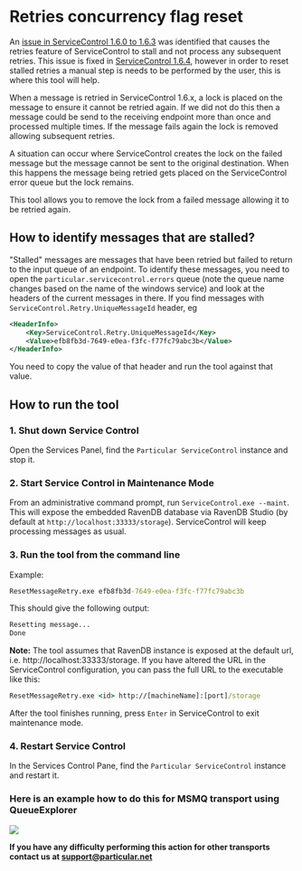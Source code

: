 # Retries concurrency flag reset

An [issue in ServiceControl 1.6.0 to 1.6.3](https://github.com/Particular/ServiceControl/pull/565) was identified that causes the retries feature of ServiceControl to stall and not process any subsequent retries. This issue is fixed in [ServiceControl 1.6.4](https://github.com/Particular/ServiceControl/releases/tag/1.6.4), however in order to reset stalled retries a manual step is needs to be performed by the user, this is where this tool will help.

When a message is retried in ServiceControl 1.6.x, a lock is placed on the message to ensure it cannot be retried again. If we did not do this then a message could be send to the receiving endpoint more than once and processed multiple times. If the message fails again the lock is removed allowing subsequent retries.

A situation can occur where ServiceControl creates the lock on the failed message but the message cannot be sent to the original destination. When this happens the message being retried gets placed on the ServiceControl error queue but the lock remains.

This tool allows you to remove the lock from a failed message allowing it to be retried again.

## How to identify messages that are stalled?

"Stalled" messages are messages that have been retried but failed to return to the input queue of an endpoint.
To identify these messages, you need to open the `particular.servicecontrol.errors` queue (note the queue name changes based on the name of the windows service) and look at the headers of the current messages in there.
If you find messages with `ServiceControl.Retry.UniqueMessageId` header, eg
```xml
<HeaderInfo>
	<Key>ServiceControl.Retry.UniqueMessageId</Key>
	<Value>efb8fb3d-7649-e0ea-f3fc-f77fc79abc3b</Value>
</HeaderInfo>
```
You need to copy the value of that header and run the tool against that value.

## How to run the tool

### 1. Shut down Service Control
Open the Services Panel, find the `Particular ServiceControl` instance and stop it. 

### 2. Start Service Control in Maintenance Mode
From an administrative command prompt, run `ServiceControl.exe --maint`. This will expose the embedded RavenDB database via RavenDB Studio (by default at `http://localhost:33333/storage`). ServiceControl will keep processing messages as usual.

### 3. Run the tool from the command line
Example:
```cmd
ResetMessageRetry.exe efb8fb3d-7649-e0ea-f3fc-f77fc79abc3b
```

This should give the following output:
```txt
Resetting message...
Done
```

**Note:**
The tool assumes that RavenDB instance is exposed at the default url, i.e. http://localhost:33333/storage. If you have altered the URL in the ServiceControl configuration, you can pass the full URL to the executable like this:
```cmd
ResetMessageRetry.exe <id> http://[machineName]:[port]/storage
```

After the tool finishes running, press `Enter` in ServiceControl to exit maintenance mode.

### 4. Restart Service Control
In the Services Control Pane, find the `Particular ServiceControl` instance and restart it.

### Here is an example how to do this for MSMQ transport using QueueExplorer
![](http://i.imgur.com/EWnh4Wq.jpg)

**If you have any difficulty performing this action for other transports contact us at support@particular.net**
